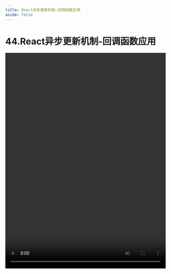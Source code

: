 ```yaml
---
title: React异步更新机制-回调函数应用
aside: false
---
```


# 44.React异步更新机制-回调函数应用

<video autoplay src="http://qn.chinavanes.com/interview/react-interview/44.React异步更新机制-回调函数应用.mp4" controls controlsList="nodownload" width="100%" height="680"/>

